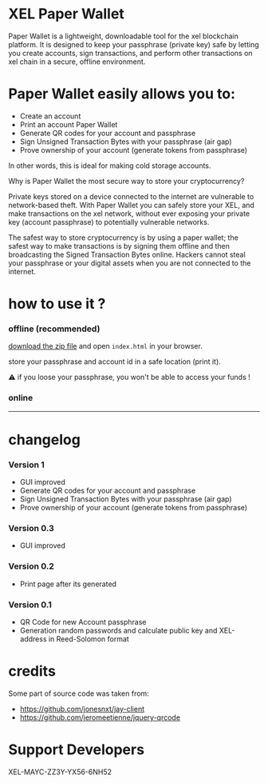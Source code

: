 # XEL Paper Wallet

Paper Wallet is a lightweight, downloadable tool for the xel blockchain platform. It is designed to keep your passphrase (private key) safe by letting you create accounts, sign transactions, and perform other transactions on xel chain in a secure, offline environment.

# Paper Wallet easily allows you to:

 - Create an account
 - Print an account Paper Wallet
 - Generate QR codes for your account and passphrase
 - Sign Unsigned Transaction Bytes with your passphrase (air gap)
 - Prove ownership of your account (generate tokens from passphrase)

 In other words, this is ideal for making cold storage accounts.

Why is Paper Wallet the most secure way to store your cryptocurrency?

Private keys stored on a device connected to the internet are vulnerable to network-based theft. With Paper Wallet you can safely store your XEL, and make transactions on the xel network, without ever exposing your private key (account passphrase) to potentially vulnerable networks.

The safest way to store cryptocurrency is by using a paper wallet; the safest way to make transactions is by signing them offline and then broadcasting the Signed Transaction Bytes online. Hackers cannot steal your passphrase or your digital assets when you are not connected to the internet.

# how to use it ?

### offline (recommended)

[download the zip file](../../archive/master.zip) and open `index.html` in your browser.

store your passphrase and account id in a safe location (print it).

:warning: if you loose your passphrase, you won't be able to access your funds !


### online

-------------------------------

# changelog

### Version 1

- GUI improved
- Generate QR codes for your account and passphrase
- Sign Unsigned Transaction Bytes with your passphrase (air gap)
- Prove ownership of your account (generate tokens from passphrase)

### Version 0.3

- GUI improved  

### Version 0.2

- Print page after its generated

### Version 0.1

- QR Code for new Account passphrase
- Generation random passwords and calculate public key and XEL-address in Reed-Solomon format


# credits

Some part of source code was taken from:

- https://github.com/jonesnxt/jay-client
- https://github.com/jeromeetienne/jquery-qrcode

# Support Developers

XEL-MAYC-ZZ3Y-YX56-6NH52
